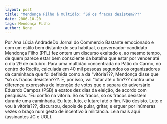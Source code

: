 ```yaml
---
layout: post
title: "Mendonça Filho à multidão: “Só os fracos desistem???"
date: 2006-10-20
tags: Mendonça Filho
author: None
---
```

Por Ana Lúcia AndradeDo Jornal do Commercio
Bastante emocionado e com um estilo bem distante do seu habitual, o governador-candidato Mendonça Filho (PFL) fez ontem um discurso exaltado e, ao mesmo tempo, de quem parece estar bem consciente da batalha que estar por vencer até o dia 29 de outubro. 
Para uma multidão concentrada no Pátio do Carmo, no centro do Recife, calculada em 40 mil pessoas segundos os organizadores da caminhada que foi definida como a da “vitória???, Mendonça disse que “só os fracos desistem???. 
E, por isso, vai “lutar até o fim??? contra uma diferença expressiva de intenção de votos que o separa do adversário Eduardo Campos (PSB) a exatos dez dias da eleição, de acordo com pesquisas. 
“Eu confio na vitória. Só os fracos, só os fracos desistem durante uma caminhada. Eu luto, luto, e lutarei até o fim. Não desisto. Luto e vou à vitória???, discursou, depois de pular, gritar, e erguer por inúmeras vezes o braço num gesto de incentivo à militância. 
Leia mais aqui (assinantes JC e UOL). 